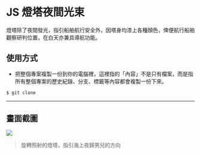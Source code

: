 # JS 燈塔夜間光束

燈塔除了夜間發光，指引船舶航行安全外，因塔身均漆上各種顏色，俾便航行船舶觀察研判位置，在白天亦兼具導航功能。

## 使用方式
- 把整個專案複製一份到你的電腦裡，這裡指的「內容」不是只有檔案，而是指所有整個專案的歷史紀錄、分支、標籤等內容都會複製一份下來。
```sh
$ git clone
```

----

## 畫面截圖
![](https://i.imgur.com/KkloHOm.gif)
> 旋轉照射的燈塔，指引海上夜歸男兒的方向
